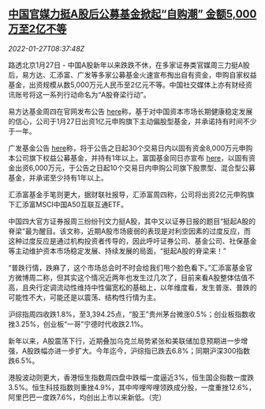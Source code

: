 <!--1643274062000-->
[中国官媒力挺A股后公募基金掀起“自购潮” 金额5,000万至2亿不等](https://cn.reuters.com/article/china-public-fund-stock-market-0127-idCNKBS2K10QT)
------

<div><i>2022-01-27T08:37:48Z</i></div><p>路透北京1月27日 - 中国A股新年以来跌跌不休，在多家证券类官媒周三力挺A股后，易方达、汇添富、广发等多家公募基金火速宣布掏出自有资金，申购自家权益基金，出资规模从数5,000万元人民币至2亿元不等。中国社交媒体上亦有财经资讯账号将这一系列行动命名为“A股脊梁行动”。</p><p>易方达基金周四在官网发布公告 <a href="http://images.efunds.com.cn/data/bulletin/20220127/%E6%98%93%E6%96%B9%E8%BE%BE%E5%9F%BA%E9%87%91%E7%AE%A1%E7%90%86%E6%9C%89%E9%99%90%E5%85%AC%E5%8F%B8%E6%8A%95%E8%B5%84%E6%97%97%E4%B8%8B%E5%9F%BA%E9%87%91%E7%9B%B8%E5%85%B3%E4%BA%8B%E9%A1%B9%E7%9A%84%E5%85%AC%E5%91%8A.pdf">here</a>称，基于对中国资本市场长期健康稳定发展的信心，公司于1月27日出资1亿元申购旗下主动偏股型基金，并承诺持有时间不少于一年。</p><p>广发基金公告 <a href="http://www.gffunds.com.cn/jjgg/zdsj/202201/t20220127_372398.shtml">here</a>称，将于公告之日起30个交易日内以固有资金8,000万元申购本公司旗下权益公募基金，并持有1年以上。富国基金同日亦宣布 <a href="https://www.fullgoal.com.cn/upload/fck/userfiles/file/1643260174094-fgjjglyxgsgygsgyzjtzgsqxgmjjdgg.pdf">here</a>，以固有资金出资6,000万元，于公告之日起10个交易日内申购公司旗下股票型、混合型公募基金，并承诺至少持有1年以上。</p><p>汇添富基金手笔则更大，据财联社报导，汇添富周四称，公司将出资2亿元申购旗下汇添富MSCI中国A50互联互通ETF。</p><p>中国四大官方证券报周三纷纷刊文力挺A股，其中又以证券日报的题目“挺起A股的脊梁”最为醒目。该文称，近期A股市场疲弱的表现是对利空因素的过度反应，而这种过度反应是通过机构投资者传导的，因此呼吁证券公司、基金公司、社保基金等主动维护资本市场稳定发展、持续发展的局面，“挺起A股的脊梁来！”</p><p>“普跌行情，跌麻了，这个市场总会时不时会给我们甩个脸色看下。”汇添富基金官方微博周二称，但其实这个情况近两年也发生过几次了，目前来看A股整体估值不高，且央行定调流动性维持中性偏宽松的基础上，以年维度看，发生普涨、普跌的可能性不大，可能还是以震荡、结构性行情为主。</p><p>沪综指周四收跌1.8%，至3,394.25点，“股王”贵州茅台微涨0.5%；创业板指数收挫3.25%，创业板“一哥”宁德时代收跌2.1%。</p><p>新年以来，A股震荡下行，近期叠加乌克兰局势紧张和美联储加息预期进一步增强，A股跌幅亦进一步扩大。今年迄今，沪综指已跌去6.8%；同期沪深300指数跌6.5%。</p><p>港股波动则更大，香港恒生指数周四盘中跌幅一度逼近3%，恒生国企指数一度跌3.5%。恒生科技指数则重挫4.9%，其中哔哩哔哩领跌成分股，一度重挫12.6%，阿里巴巴一度跌7.6%，均创出上市以来新低。（完）</p>
